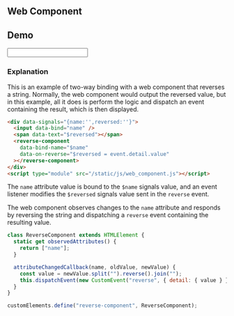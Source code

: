 ## Web Component

## Demo

<div data-signals="{name:'',reversed:''}" class="flex flex-col gap-4">
    <input data-bind="name" class="flex items-center input input-bordered">
    <div class="h-16 alert">
        <span data-text="$reversed"></span>
    </div>
    <reverse-component data-bind-name="$name" data-on-reverse="$reversed = event.detail.value"></reverse-component>
    <script type="module" src="/static/js/web_component.js"></script>
</div>

### Explanation

This is an example of two-way binding with a web component that reverses a string. Normally, the web component would output the reversed value, but in this example, all it does is perform the logic and dispatch an event containing the result, which is then displayed.

```html
<div data-signals="{name:'',reversed:''}">
  <input data-bind="name" />
  <span data-text="$reversed"></span>
  <reverse-component
    data-bind-name="$name"
    data-on-reverse="$reversed = event.detail.value"
  ></reverse-component>
</div>
<script type="module" src="/static/js/web_component.js"></script>
```

The `name` attribute value is bound to the `$name` signals value, and an event listener modifies the `$reversed` signals value sent in the `reverse` event.

The web component observes changes to the `name` attribute and responds by reversing the string and dispatching a `reverse` event containing the resulting value.

```js
class ReverseComponent extends HTMLElement {
  static get observedAttributes() {
    return ["name"];
  }

  attributeChangedCallback(name, oldValue, newValue) {
    const value = newValue.split("").reverse().join("");
    this.dispatchEvent(new CustomEvent("reverse", { detail: { value } }));
  }
}

customElements.define("reverse-component", ReverseComponent);
```
